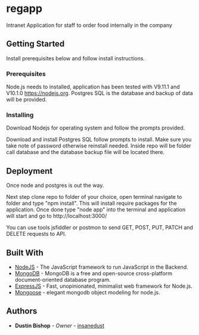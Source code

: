 # regapp
Intranet Application for staff to order food internally in the company

## Getting Started

Install prerequisites below and follow install instructions.

### Prerequisites

Node.js needs to installed, application has been tested with V9.11.1 and V10.1.0 https://nodejs.org.
Postgres SQL is the database and backup of data will be provided.

### Installing

Download Nodejs for operating system and follow the prompts provided.

Download and install Postgres SQL follow prompts to install. Make sure you take note of password otherwise reinstall needed.
Inside repo will be folder call database and the database backup file will be located there.

## Deployment

Once node and postgres is out the way.

Next step clone repo to folder of your choice, open terminal navigate to folder and type "npm install". This will install require packages for the application. Once done type "node app" into the terminal and application will start and go to http://localhost:3000/

You can use tools jsfiddler or postmon to send GET, POST, PUT, PATCH and DELETE requests to API.

## Built With

* [NodeJS](https://nodejs.org) - The JavaScript framework to run JavaScript in the Backend.
* [MongoDB](https://www.mongodb.com/) - MongoDB is a free and open-source cross-platform document-oriented database program.
* [ExpressJS](https://expressjs.com/) - Fast, unopinionated, minimalist web framework for Node.js.
* [Mongoose](http://mongoosejs.com/) - elegant mongodb object modeling for node.js.

## Authors

* **Dustin Bishop** - *Owner* - [insanedust](https://github.com/insanedust)

